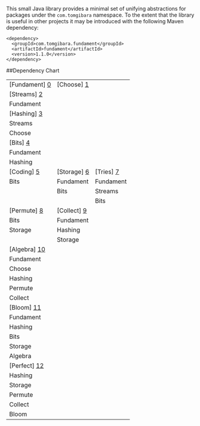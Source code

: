 This small Java library provides a minimal set of unifying abstractions for packages under the `com.tomgibara` namespace. To the extent that the library is useful in other projects it may be introduced with the following Maven dependency:

```
<dependency>
  <groupId>com.tomgibara.fundament</groupId>
  <artifactId>fundament</artifactId>
  <version>1.1.0</version>
</dependency>
```

##Dependency Chart

|               |               |               |
|:--------------|:--------------|:--------------|
|[Fundament] [0]|[Choose]    [1]|               |
|[Streams]   [2]|
|   Fundament   |
|[Hashing]   [3]|
|    Streams    |
|     Choose    |
|[Bits]      [4]|
|   Fundament   |
|    Hashing    |
|[Coding]    [5]|[Storage]   [6]|[Tries]     [7]|
|     Bits      |   Fundament   |   Fundament   |
|               |     Bits      |    Streams    |
|               |               |     Bits      |
|[Permute]   [8]|[Collect]   [9]|
|     Bits      |   Fundament   |
|    Storage    |    Hashing    |
|               |    Storage    |
|[Algebra]  [10]|
|   Fundament   |
|     Choose    |
|    Hashing    |
|    Permute    |
|    Collect    |
|[Bloom]    [11]|
|   Fundament   |
|    Hashing    |
|     Bits      |
|    Storage    |
|    Algebra    |
|[Perfect]  [12]|
|    Hashing    |
|    Storage    |
|    Permute    |
|    Collect    |
|     Bloom     |

 [0]: https://github.com/tomgibara/fundament
 [1]: https://github.com/tomgibara/choose
 [2]: https://github.com/tomgibara/streams
 [3]: https://github.com/tomgibara/hashing
 [4]: https://github.com/tomgibara/bits
 [5]: https://github.com/tomgibara/coding
 [6]: https://github.com/tomgibara/storage
 [7]: https://github.com/tomgibara/tries
 [8]: https://github.com/tomgibara/permute
 [9]: https://github.com/tomgibara/collect
[10]: https://github.com/tomgibara/algebra
[11]: https://github.com/tomgibara/bloom
[12]: https://github.com/tomgibara/perfect
